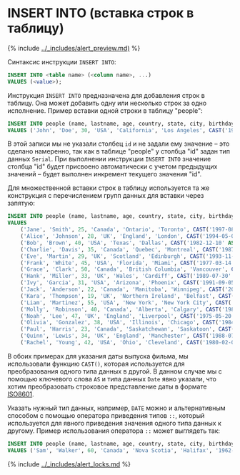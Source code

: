 # INSERT INTO (вставка строк в таблицу)

{% include [../_includes/alert_preview.md)](../_includes/alert_preview.md) %}

Синтаксис инструкции `INSERT INTO`:
```sql
INSERT INTO <table name> (<column name>, ...)
VALUES (<value>);
```

Инструкция `INSERT INTO` предназначена для добавления строк в таблицу. Она может добавить одну или несколько строк за одно исполнение. Пример вставки одной строки в таблицу "people":
```sql
INSERT INTO people (name, lastname, age, country, state, city, birthday, sex)
VALUES ('John', 'Doe', 30, 'USA', 'California', 'Los Angeles', CAST('1992-01-15' AS Date), 'Male');
```

В этой записи мы не указали столбец `id` и не задали ему значение – это сделано намеренно, так как в таблице "people" у столбца "id" задан тип данных `Serial`. При выполнении инструкции `INSERT INTO` значение столбца "id" будет присвоено автоматически с учетом предыдущих значений – будет выполнен инкремент текущего значения "id".

Для множественной вставки строк в таблицу используется та же конструкция с перечислением групп данных для вставки через запятую:
```sql
INSERT INTO people (name, lastname, age, country, state, city, birthday, sex)
VALUES
    ('Jane', 'Smith', 25, 'Canada', 'Ontario', 'Toronto', CAST('1997-08-23' AS Date), 'Female'),
    ('Alice', 'Johnson', 28, 'UK', 'England', 'London', CAST('1994-05-05' AS Date), 'Female'),
    ('Bob', 'Brown', 40, 'USA', 'Texas', 'Dallas', CAST('1982-12-10' AS Date), 'Male'),
    ('Charlie', 'Davis', 35, 'Canada', 'Quebec', 'Montreal', CAST('1987-02-17' AS Date), 'Male'),
    ('Eve', 'Martin', 29, 'UK', 'Scotland', 'Edinburgh', CAST('1993-11-21' AS Date), 'Female'),
    ('Frank', 'White', 45, 'USA', 'Florida', 'Miami', CAST('1977-03-14' AS Date), 'Male'),
    ('Grace', 'Clark', 50, 'Canada', 'British Columbia', 'Vancouver', CAST('1972-04-26' AS Date), 'Female'),
    ('Hank', 'Miller', 33, 'UK', 'Wales', 'Cardiff', CAST('1989-07-30' AS Date), 'Male'),
    ('Ivy', 'Garcia', 31, 'USA', 'Arizona', 'Phoenix', CAST('1991-09-05' AS Date), 'Female'),
    ('Jack', 'Anderson', 22, 'Canada', 'Manitoba', 'Winnipeg', CAST('2000-06-13' AS Date), 'Male'),
    ('Kara', 'Thompson', 19, 'UK', 'Northern Ireland', 'Belfast', CAST('2003-10-18' AS Date), 'Female'),
    ('Liam', 'Martinez', 55, 'USA', 'New York', 'New York City', CAST('1967-01-29' AS Date), 'Male'),
    ('Molly', 'Robinson', 40, 'Canada', 'Alberta', 'Calgary', CAST('1982-12-01' AS Date), 'Female'),
    ('Noah', 'Lee', 47, 'UK', 'England', 'Liverpool', CAST('1975-05-20' AS Date), 'Male'),
    ('Olivia', 'Gonzalez', 38, 'USA', 'Illinois', 'Chicago', CAST('1984-03-22' AS Date), 'Female'),
    ('Paul', 'Harris', 23, 'Canada', 'Saskatchewan', 'Saskatoon', CAST('1999-08-19' AS Date), 'Male'),
    ('Quinn', 'Lewis', 34, 'UK', 'England', 'Manchester', CAST('1988-07-25' AS DATE), 'Female'),
    ('Rachel', 'Young', 42, 'USA', 'Ohio', 'Cleveland', CAST('1980-02-03' AS Date), 'Female');
```

В обоих примерах для указания даты выпуска фильма, мы использовали функцию `CAST()`, которая используется для преобразования одного типа данных в другой. В данном случае мы с помощью ключевого слова `AS` и типа данных `Date` явно указали, что хотим преобразовать строковое представление даты в формате [ISO8601](https://ru.wikipedia.org/wiki/ISO_8601).

Указать нужный тип данных, например, `DATE` можно и альтернативным способом с помощью оператора приведения типов `::`, который используется для явного приведения значения одного типа данных к другому. Пример использования оператора `::` может выглядеть так:
```sql
INSERT INTO people (name, lastname, age, country, state, city, birthday, sex)
VALUES ('Sam', 'Walker', 60, 'Canada', 'Nova Scotia', 'Halifax', '1962-04-15'::Date, 'Male');
```

{% include [../_includes/alert_locks.md](../_includes/alert_locks.md) %}